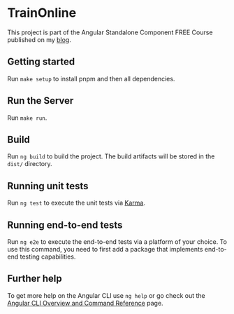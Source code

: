 # TrainOnline

This project is part of the Angular Standalone Component FREE Course published on my [blog](https://www.fradev.io/courses/angular/angular-standalone-components-course).

## Getting started

Run `make setup` to install pnpm and then all dependencies.

## Run the Server

Run `make run`.

## Build

Run `ng build` to build the project. The build artifacts will be stored in the `dist/` directory.

## Running unit tests

Run `ng test` to execute the unit tests via [Karma](https://karma-runner.github.io).

## Running end-to-end tests

Run `ng e2e` to execute the end-to-end tests via a platform of your choice. To use this command, you need to first add a package that implements end-to-end testing capabilities.

## Further help

To get more help on the Angular CLI use `ng help` or go check out the [Angular CLI Overview and Command Reference](https://angular.io/cli) page.
